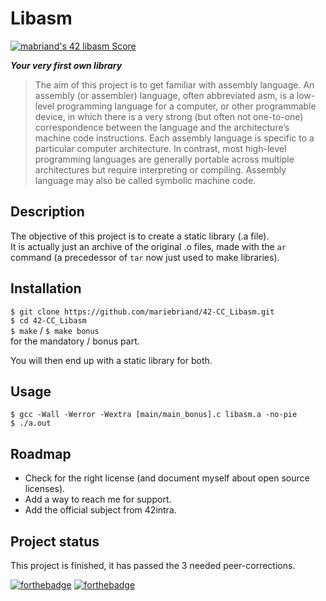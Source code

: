 # Libasm #

[![mabriand's 42 libasm Score](https://badge42.vercel.app/api/v2/cl3y8m48b020709mm5fyc36fq/project/1937631)](https://github.com/JaeSeoKim/badge42)

***Your very first own library***

> The aim of this project is to get familiar with assembly language.
> An assembly (or assembler) language, often abbreviated asm, is a low-level programming language for a computer, or
other programmable device, in which there is a very strong (but often not one-to-one) correspondence between the
language and the architecture’s machine code instructions. Each assembly language is specific to a particular computer
architecture. In contrast, most high-level programming languages are generally portable across multiple architectures
but require interpreting or compiling. Assembly language may also be called symbolic machine code.

## Description ##

The objective of this project is to create a static library (.a file).  
It is actually just an archive of the original .o files, made with the `ar` command (a precedessor
of `tar` now just used to make libraries).

<!-- ## Visuals ## -->

## Installation ##

`$ git clone https://github.com/mariebriand/42-CC_Libasm.git` </br>
`$ cd 42-CC_Libasm` </br>
`$ make` / `$ make bonus` </br> for the mandatory / bonus part.

You will then end up with a static library for both.

## Usage ##

`$ gcc -Wall -Werror -Wextra [main/main_bonus].c libasm.a -no-pie` </br>
`$ ./a.out`

<!-- ## Support ## -->

## Roadmap ##

* Check for the right license (and document myself about open source licenses).
* Add a way to reach me for support.
* Add the official subject from 42intra.

<!-- ## Contributing ## -->

<!-- ## Authors and acknowledgement ## -->

<!-- ## License ## -->

## Project status ##

This project is finished, it has passed the 3 needed peer-corrections.

[![forthebadge](https://forthebadge.com/images/badges/made-with-c.svg)](https://forthebadge.com)
[![forthebadge](https://forthebadge.com/images/badges/open-source.svg)](https://forthebadge.com)